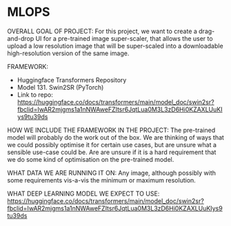 # MLOPS

OVERALL GOAL OF PROJECT:
For this project, we want to create a drag-and-drop UI for a pre-trained image super-scaler, that allows the user to upload a low resolution image that will be super-scaled into a downloadable high-resolution version of the same image.

FRAMEWORK:
- Huggingface Transformers Repository
- Model 131. Swin2SR (PyTorch)
- Link to repo: https://huggingface.co/docs/transformers/main/model_doc/swin2sr?fbclid=IwAR2mjgms1a1nNWAweFZItsr6JqtLua0M3L3zD6Hi0KZAXLUuKIys9tu39ds

HOW WE INCLUDE THE FRAMEWORK IN THE PROJECT:
The pre-trained model will probably do the work out of the box. We are thinking of ways that we could possibly optimise it for certain use cases, but are unsure what a sensible use-case could be. Are are unsure if it is a hard requirement that we do some kind of optimisation on the pre-trained model.

WHAT DATA WE ARE RUNNING IT ON:
Any image, although possibly with some requirements vis-a-vis the minimum or maximum resolution.

WHAT DEEP LEARNING MODEL WE EXPECT TO USE:
https://huggingface.co/docs/transformers/main/model_doc/swin2sr?fbclid=IwAR2mjgms1a1nNWAweFZItsr6JqtLua0M3L3zD6Hi0KZAXLUuKIys9tu39ds
